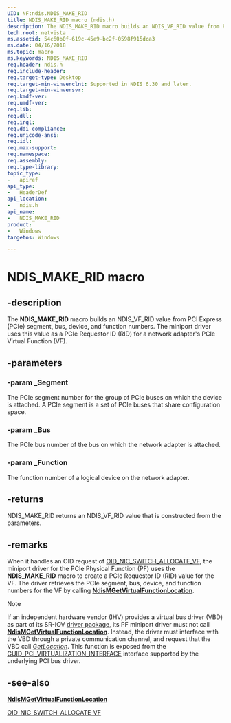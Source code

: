 ```yaml
---
UID: NF:ndis.NDIS_MAKE_RID
title: NDIS_MAKE_RID macro (ndis.h)
description: The NDIS_MAKE_RID macro builds an NDIS_VF_RID value from PCI Express (PCIe) segment, bus, device, and function numbers. The miniport driver uses this value as a PCIe Requestor ID (RID) for a network adapter's PCIe Virtual Function (VF).
tech.root: netvista
ms.assetid: 54c60b0f-619c-45e9-bc2f-0598f915dca3
ms.date: 04/16/2018
ms.topic: macro
ms.keywords: NDIS_MAKE_RID
req.header: ndis.h
req.include-header:
req.target-type: Desktop
req.target-min-winverclnt: Supported in NDIS 6.30 and later.
req.target-min-winversvr:
req.kmdf-ver:
req.umdf-ver:
req.lib:
req.dll:
req.irql: 
req.ddi-compliance:
req.unicode-ansi:
req.idl:
req.max-support:
req.namespace:
req.assembly:
req.type-library: 
topic_type: 
-	apiref
api_type: 
-	HeaderDef
api_location: 
-	ndis.h
api_name: 
-	NDIS_MAKE_RID
product:
-	Windows
targetos: Windows

---
```


# NDIS_MAKE_RID macro


## -description

The **NDIS_MAKE_RID** macro builds an NDIS_VF_RID value from PCI Express (PCIe) segment, bus, device, and function numbers. The miniport driver uses this value as a PCIe Requestor ID (RID) for a network adapter's PCIe Virtual Function (VF).

## -parameters

### -param _Segment

The PCIe segment number for the group of PCIe buses on which the device is attached. A PCIe segment is a set of PCIe buses that share configuration space.

### -param _Bus

The PCIe bus number of the bus on which the network adapter is attached.

### -param _Function

The function number of a logical device on the network adapter.

## -returns

NDIS_MAKE_RID returns an NDIS_VF_RID value that is constructed from the parameters.

## -remarks

When it handles an OID request of [OID_NIC_SWITCH_ALLOCATE_VF](https://docs.microsoft.com/windows-hardware/drivers/network/oid-nic-switch-allocate-vf), the miniport driver for the PCIe Physical Function (PF) uses the **NDIS_MAKE_RID** macro to create a PCIe Requestor ID (RID) value for the VF. The driver retrieves the PCIe segment, bus, device, and function numbers for the VF by calling [**NdisMGetVirtualFunctionLocation**](nf-ndis-ndismgetvirtualfunctionlocation.md).

> [!NOTE]
> If an independent hardware vendor (IHV) provides a virtual bus driver (VBD) as part of its SR-IOV [driver package](https://docs.microsoft.com/windows-hardware/drivers/install/driver-packages), its PF miniport driver must not call [**NdisMGetVirtualFunctionLocation**](nf-ndis-ndismgetvirtualfunctionlocation.md). Instead, the driver must interface with the VBD through a private communication channel, and request that the VBD call [*GetLocation*](../wdm/nc-wdm-get_virtual_device_location.md). This function is exposed from the [GUID_PCI_VIRTUALIZATION_INTERFACE](https://docs.microsoft.com/windows-hardware/drivers/pci/) interface supported by the underlying PCI bus driver.

## -see-also

[**NdisMGetVirtualFunctionLocation**](nf-ndis-ndismgetvirtualfunctionlocation.md)

[OID_NIC_SWITCH_ALLOCATE_VF](https://docs.microsoft.com/windows-hardware/drivers/network/oid-nic-switch-allocate-vf)
